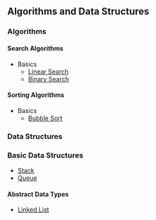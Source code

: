 ## Algorithms and Data Structures

### Algorithms

#### Search Algorithms
  - Basics
    - [Linear Search](./binarysearch.js)
    - [Binary Search](./binarysearch.js)
      

#### Sorting Algorithms
  - Basics
    - [Bubble Sort](./bubblesort.js)

### Data Structures

### Basic Data Structures 

- [Stack](./Stack/stack.instance.js)
- [Queue](./Queue/queue.instance.js)

#### Abstract Data Types

- [Linked List](./LinkedLists/linkedlist.instance.js)
